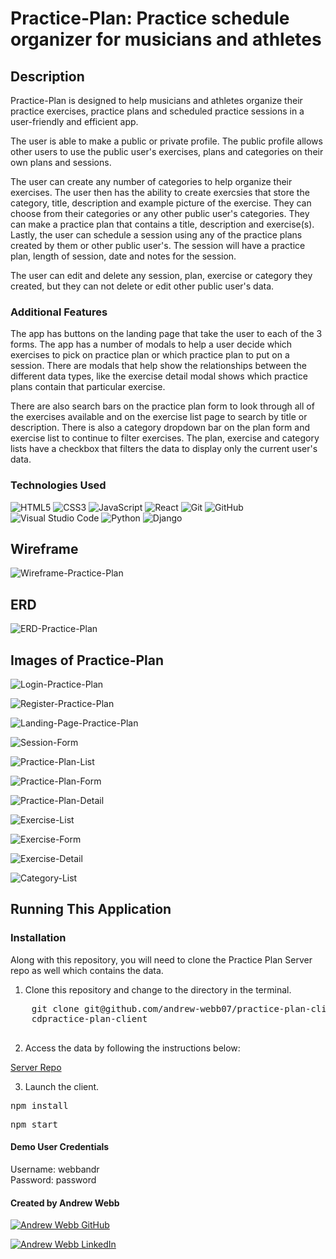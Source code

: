 # Practice-Plan: Practice schedule organizer for musicians and athletes

## Description

Practice-Plan is designed to help musicians and athletes organize their practice exercises, practice plans and scheduled practice sessions in a user-friendly and efficient app.

The user is able to make a public or private profile. The public profile allows other users to use the public user's exercises, plans and categories on their own plans and sessions.

The user can create any number of categories to help organize their exercises. The user then has the ability to create exercsies that store the category, title, description and example picture of the exercise. They can choose from their categories or any other public user's categories. They can make a practice plan that contains a title, description and exercise(s). Lastly, the user can schedule a session using any of the practice plans created by them or other public user's. The session will have a practice plan, length of session, date and notes for the session.

The user can edit and delete any session, plan, exercise or category they created, but they can not delete or edit other public user's data.

### Additional Features

The app has buttons on the landing page that take the user to each of the 3 forms. The app has a number of modals to help a user decide which exercises to pick on practice plan or which practice plan to put on a session. There are modals that help show the relationships between the different data types, like the exercise detail modal shows which practice plans contain that particular exercise.

There are also search bars on the practice plan form to look through all of the exercises available and on the exercise list page to search by title or description. There is also a category dropdown bar on the plan form and exercise list to continue to filter exercises. The plan, exercise and category lists have a checkbox that filters the data to display only the current user's data. 

### Technologies Used

![HTML5](https://img.shields.io/badge/html5%20-%23E34F26.svg?&style=for-the-badge&logo=html5&logoColor=white) ![CSS3](https://img.shields.io/badge/css3%20-%231572B6.svg?&style=for-the-badge&logo=css3&logoColor=white) ![JavaScript](https://img.shields.io/badge/javascript%20-%23323330.svg?&style=for-the-badge&logo=javascript&logoColor=%23F7DF1E) ![React](https://img.shields.io/badge/react%20-%2320232a.svg?&style=for-the-badge&logo=react&logoColor=%2361DAFB) ![Git](https://img.shields.io/badge/git%20-%23F05033.svg?&style=for-the-badge&logo=git&logoColor=white) ![GitHub](https://img.shields.io/badge/github%20-%23121011.svg?&style=for-the-badge&logo=github&logoColor=white) ![Visual Studio Code](https://img.shields.io/badge/VSCode%20-%23007ACC.svg?&style=for-the-badge&logo=visual-studio-code&logoColor=white)
![Python](https://img.shields.io/badge/Python%20-%23007ACC.svg?&style=for-the-badge&logo=Python&logoColor=white)
![Django](https://img.shields.io/badge/Django%20-%23007ACC.svg?&style=for-the-badge&logo=Django&logoColor=white)

## Wireframe

![Wireframe-Practice-Plan](https://user-images.githubusercontent.com/81766179/134361483-4bd16864-864f-4d43-836e-febfe18ba410.png)

## ERD

![ERD-Practice-Plan](https://user-images.githubusercontent.com/81766179/134361896-82e7b4e7-2128-4002-aa53-a33e940304c2.png)

## Images of Practice-Plan

![Login-Practice-Plan](https://user-images.githubusercontent.com/81766179/134362034-6e78753b-c5fc-4e33-b306-b239ac0e0a71.png)

![Register-Practice-Plan](https://user-images.githubusercontent.com/81766179/134364198-6576cd3d-766c-4ae9-a157-1281bf7537f6.png)

![Landing-Page-Practice-Plan](https://user-images.githubusercontent.com/81766179/134364290-eacba670-4381-4d75-8c70-0babafd0d208.png)

![Session-Form](https://user-images.githubusercontent.com/81766179/134364938-2bbc609a-1c82-460a-b614-270954e54e50.png)

![Practice-Plan-List](https://user-images.githubusercontent.com/81766179/134364435-93f50675-5548-46cd-925e-51cd8e05db48.png)

![Practice-Plan-Form](https://user-images.githubusercontent.com/81766179/134364578-b03af52e-aa55-4cd3-80aa-97132b425a57.png)

![Practice-Plan-Detail](https://user-images.githubusercontent.com/81766179/134365180-06051f82-e414-421a-b883-9a7f7ec7b3c0.png)

![Exercise-List](https://user-images.githubusercontent.com/81766179/134365606-26d17e45-b00a-410e-8c23-df4852e91b5a.png)

![Exercise-Form](https://user-images.githubusercontent.com/81766179/134365715-1baf126f-b9fc-463c-b1a1-a746ff07c0f6.png)

![Exercise-Detail](https://user-images.githubusercontent.com/81766179/134366296-316a431a-9c27-4c75-a4af-dff280734f7f.png)

![Category-List](https://user-images.githubusercontent.com/81766179/134366384-78c200a5-07eb-4412-862e-d1478c586c54.png)

<!-- ## DEMO Video

<a href="https://www.loom.com/share/547d9764f1394fcca63b241434fd9ea3" target="_blank" alt="demo video">Demo Video of Practice-Plan</a> -->

## Running This Application

### Installation

<div>Along with this repository, you will need to clone the Practice Plan Server repo as well which contains the data.</div>

<ol>
    <li>Clone this repository and change to the directory in the terminal.</li>
</ol>
<div>
    <pre>
    git clone git@github.com/andrew-webb07/practice-plan-client.git
    <span>cd</span>practice-plan-client
    </pre>
</div>
<ol start="2">
    <li>Access the data by following the instructions below:</li>
</ol>
<p>
    <a href="https://github.com/andrew-webb07/practice-plan-server" target="_blank">Server Repo</a>
</p>
<ol start="3">
    <li>Launch the client.</li>
</ol>
<div>
    <pre>npm install</pre>
    <pre>npm start</pre>
</div>

#### Demo User Credentials

<div>Username: webbandr</div>
<div>Password: password</div>

#### Created by Andrew Webb

<a href="https://github.com/andrew-webb07/"><img src="https://camo.githubusercontent.com/6aea43d076c7bf00489f1b347caa33fe5c4d84a8af2983804f8702632f2669ec/68747470733a2f2f696d672e736869656c64732e696f2f62616467652f6769746875622532302d2532333132313031312e7376673f267374796c653d666f722d7468652d6261646765266c6f676f3d676974687562266c6f676f436f6c6f723d7768697465" alt="Andrew Webb GitHub" data-canonical-src="https://img.shields.io/badge/github%20-%23121011.svg?&amp;style=for-the-badge&amp;logo=github&amp;logoColor=white" style="max-width: 100%;"></a>

<a href="https://www.linkedin.com/in/andrew-webb07/" rel="nofollow"><img src="https://camo.githubusercontent.com/8bb7c1de40aadb0d8eede2add7716932344b30235088d239831fe0e884de8f82/68747470733a2f2f696d672e736869656c64732e696f2f62616467652f6c696e6b6564696e2532302d2532333030373742352e7376673f267374796c653d666f722d7468652d6261646765266c6f676f3d6c696e6b6564696e266c6f676f436f6c6f723d7768697465" alt="Andrew Webb LinkedIn" data-canonical-src="https://img.shields.io/badge/linkedin%20-%230077B5.svg?&amp;style=for-the-badge&amp;logo=linkedin&amp;logoColor=white" style="max-width: 100%;"></a>
